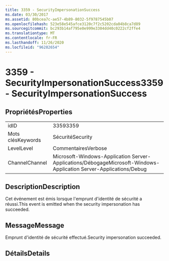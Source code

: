 ```yaml
---
title: 3359 - SecurityImpersonationSuccess
ms.date: 03/30/2017
ms.assetid: 80bcea7c-ae57-4b89-8032-5f9787545b07
ms.openlocfilehash: 523e58e545afce3120c7f2c5202cda04b8ca7d89
ms.sourcegitcommit: bc293b14af795e0e999e3304dd40c0222cf2ffe4
ms.translationtype: MT
ms.contentlocale: fr-FR
ms.lasthandoff: 11/26/2020
ms.locfileid: "96282654"
---
```

# <a name="3359---securityimpersonationsuccess"></a><span data-ttu-id="1e480-102">3359 - SecurityImpersonationSuccess</span><span class="sxs-lookup"><span data-stu-id="1e480-102">3359 - SecurityImpersonationSuccess</span></span>

## <a name="properties"></a><span data-ttu-id="1e480-103">Propriétés</span><span class="sxs-lookup"><span data-stu-id="1e480-103">Properties</span></span>  
  
|||  
|-|-|  
|<span data-ttu-id="1e480-104">id</span><span class="sxs-lookup"><span data-stu-id="1e480-104">ID</span></span>|<span data-ttu-id="1e480-105">3359</span><span class="sxs-lookup"><span data-stu-id="1e480-105">3359</span></span>|  
|<span data-ttu-id="1e480-106">Mots clés</span><span class="sxs-lookup"><span data-stu-id="1e480-106">Keywords</span></span>|<span data-ttu-id="1e480-107">Sécurité</span><span class="sxs-lookup"><span data-stu-id="1e480-107">Security</span></span>|  
|<span data-ttu-id="1e480-108">Level</span><span class="sxs-lookup"><span data-stu-id="1e480-108">Level</span></span>|<span data-ttu-id="1e480-109">Commentaires</span><span class="sxs-lookup"><span data-stu-id="1e480-109">Verbose</span></span>|  
|<span data-ttu-id="1e480-110">Channel</span><span class="sxs-lookup"><span data-stu-id="1e480-110">Channel</span></span>|<span data-ttu-id="1e480-111">Microsoft-Windows-Application Server-Applications/Débogage</span><span class="sxs-lookup"><span data-stu-id="1e480-111">Microsoft-Windows-Application Server-Applications/Debug</span></span>|  
  
## <a name="description"></a><span data-ttu-id="1e480-112">Description</span><span class="sxs-lookup"><span data-stu-id="1e480-112">Description</span></span>  

 <span data-ttu-id="1e480-113">Cet événement est émis lorsque l'emprunt d'identité de sécurité a réussi.</span><span class="sxs-lookup"><span data-stu-id="1e480-113">This event is emitted when the security impersonation has succeeded.</span></span>  
  
## <a name="message"></a><span data-ttu-id="1e480-114">Message</span><span class="sxs-lookup"><span data-stu-id="1e480-114">Message</span></span>  

 <span data-ttu-id="1e480-115">Emprunt d'identité de sécurité effectué.</span><span class="sxs-lookup"><span data-stu-id="1e480-115">Security impersonation succeeded.</span></span>  
  
## <a name="details"></a><span data-ttu-id="1e480-116">Détails</span><span class="sxs-lookup"><span data-stu-id="1e480-116">Details</span></span>
